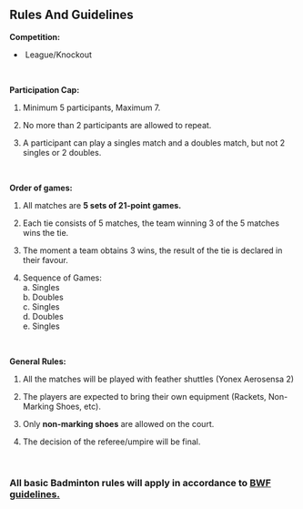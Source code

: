 ## **Rules And Guidelines**

**Competition:**

*    League/Knockout
 <br>

**Participation Cap:**

1. Minimum 5 participants, Maximum 7.
   
2. No more than 2 participants are allowed to repeat.
   
3. A participant can play a singles match and a doubles match, but not 2 singles or 2 doubles. 

    <br>
**Order of games:**

  1. All matches are **5 sets of 21-point games.**

  2. Each tie consists of 5 matches, the team winning 3 of the 5 matches wins the tie.
    
  3. The moment a team obtains 3 wins, the result of the tie is declared in their favour.
    
  4. Sequence of Games:
     <br>
             a. Singles 
            <br> b. Doubles
           <br>  c. Singles
           <br>  d. Doubles
           <br>  e. Singles
<br>

**General Rules:**

   1.  All the matches will be played with feather shuttles (Yonex Aerosensa 2)
    
   2. The players are expected to bring their own equipment (Rackets, Non-Marking Shoes, etc).
    
   3. Only **non-marking shoes** are allowed on the court. 
    
   4. The decision of the referee/umpire will be final.  
<br>

### **All basic Badminton rules will apply in accordance to** [**BWF guidelines.**](https://system.bwfbadminton.com/documents/folder_1_81/Regulations/Simplified-Rules/Simplified%20Rules%20of%20Badminton%20-%20Dec%202015.pdf)
